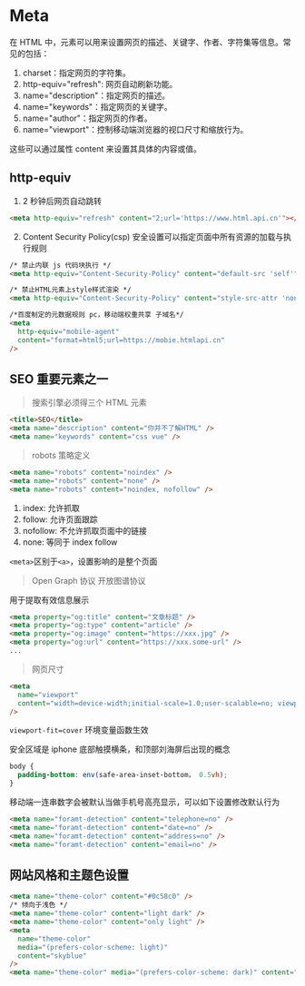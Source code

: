 # Meta

在 HTML 中，<meta>元素可以用来设置网页的描述、关键字、作者、字符集等信息。常见的包括：

1. charset：指定网页的字符集。
2. http-equiv="refresh": 网页自动刷新功能。
3. name="description"：指定网页的描述。
4. name="keywords"：指定网页的关键字。
5. name="author"：指定网页的作者。
6. name="viewport"：控制移动端浏览器的视口尺寸和缩放行为。

这些可以通过属性 content 来设置其具体的内容或值。

## http-equiv

1. 2 秒钟后网页自动跳转

```html
<meta http-equiv="refresh" content="2;url='https://www.html.api.cn'"></meta>
```

2. Content Security Policy(csp) 安全设置可以指定页面中所有资源的加载与执行规则

```html
/* 禁止内联 js 代码块执行 */
<meta http-equiv="Content-Security-Policy" content="default-src 'self'" />
```

```html
/* 禁止HTML元素上style样式渲染 */
<meta http-equiv="Content-Security-Policy" content="style-src-attr 'none'" />
```

```html
/*百度制定的元数据规则 pc，移动端权重共享 子域名*/
<meta
  http-equiv="mobile-agent"
  content="format=html5;url=https://mobie.htmlapi.cn"
/>
```

## SEO 重要元素之一

> 搜索引擎必须得三个 HTML 元素

```html
<title>SEO</title>
<meta name="description" content="你并不了解HTML" />
<meta name="keywords" content="css vue" />
```

> robots 策略定义

```html
<meta name="robots" content="noindex" />
<meta name="robots" content="none" />
<meta name="robots" content="noindex, nofollow" />
```

1. index: 允许抓取
2. follow: 允许页面跟踪
3. nofollow: 不允许抓取页面中的链接
4. none: 等同于 index follow

`<meta>`区别于`<a>`，设置影响的是整个页面

> Open Graph 协议 开放图谱协议

用于提取有效信息展示

```html
<meta property="og:title" content="文章标题" />
<meta property="og:type" content="article" />
<meta property="og:image" content="https://xxx.jpg" />
<meta property="og:url" content="https://xxx.some-url" />
...
```

> 网页尺寸

```html
<meta
  name="viewport"
  content="width=device-width;initial-scale=1.0;user-scalable=no; viewport-fit=cover"
/>
```

`viewport-fit=cover` 环境变量函数生效

安全区域是 iphone 底部触摸横条，和顶部刘海屏后出现的概念

```css
body {
  padding-bottom: env(safe-area-inset-bottom， 0.5vh);
}
```

移动端一连串数字会被默认当做手机号高亮显示，可以如下设置修改默认行为

```html
<meta name="foramt-detection" content="telephone=no" />
<meta name="foramt-detection" content="date=no" />
<meta name="foramt-detection" content="address=no" />
<meta name="foramt-detection" content="email=no" />
```

## 网站风格和主题色设置

```html
<meta name="theme-color" content="#0c58c0" />
/* 倾向于浅色 */
<meta name="theme-color" content="light dark" />
<meta name="theme-color" content="only light" />
<meta
  name="theme-color"
  media="(prefers-color-scheme: light)"
  content="skyblue"
/>
<meta name="theme-color" media="(prefers-color-scheme: dark)" content="blcak" />
```
